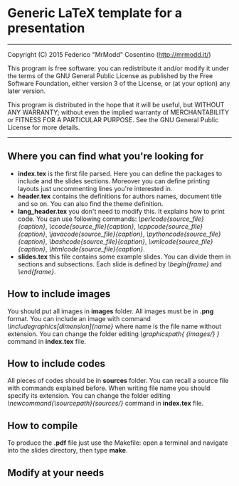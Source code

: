 # Generic LaTeX template for a presentation

---------------------------------------------------------------------

Copyright (C) 2015  Federico "MrModd" Cosentino (http://mrmodd.it/)

This program is free software: you can redistribute it and/or modify
it under the terms of the GNU General Public License as published by
the Free Software Foundation, either version 3 of the License, or
(at your option) any later version.

This program is distributed in the hope that it will be useful,
but WITHOUT ANY WARRANTY; without even the implied warranty of
MERCHANTABILITY or FITNESS FOR A PARTICULAR PURPOSE.  See the
GNU General Public License for more details.

---------------------------------------------------------------------

## Where you can find what you're looking for

- **index.tex** is the first file parsed. Here you can define the packages
  to include and the slides sections. Moreover you can define printing layouts
  just uncommenting lines you're interested in.
- **header.tex** contains the definitions for authors names, document title
  and so on. You can also find the theme definition.
- **lang_header.tex** you don't need to modify this. It explains how to print code.
  You can use following commands: *\perlcode{source_file}{caption}*,
  *\ccode{source_file}{caption}*, *\cppcode{source_file}{caption}*,
  *\javacode{source_file}{caption}*, *\pythoncode{source_file}{caption}*,
  *\bashcode{source_file}{caption}*, *\xmlcode{source_file}{caption}*,
  *\htmlcode{source_file}{caption}*.
- **slides.tex** this file contains some example slides. You can divide them
  in sections and subsections. Each slide is defined by *\begin{frame}* and
  *\end{frame}*.



## How to include images

You should put all images in **images** folder. All images must be in **.png** format.
You can include an image with command *\includegraphics[dimension]{name}* where
name is the file name without extension.
You can change the folder editing *\graphicspath{ {images/} }* command in
**index.tex** file.



## How to include codes

All pieces of codes should be in **sources** folder. You can recall a source file
with commands explained before. When writing file name you should specify its
extension.
You can change the folder editing *\newcommand{\sourcepath}{sources/}* command in
**index.tex** file.



## How to compile

To produce the **.pdf** file just use the Makefile:
open a terminal and navigate into the slides directory, then type **make**.



## Modify at your needs

